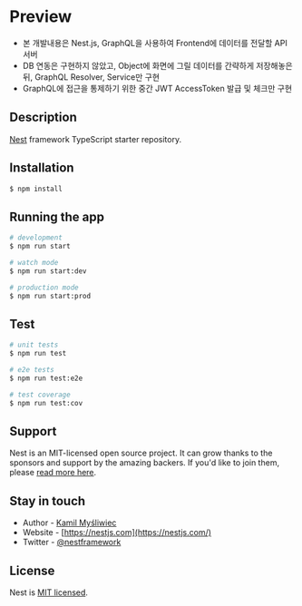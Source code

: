 # Preview
- 본 개발내용은 Nest.js, GraphQL을 사용하여 Frontend에 데이터를 전달할 API 서버
- DB 연동은 구현하지 않았고, Object에 화면에 그릴 데이터를 간략하게 저장해놓은 뒤, GraphQL Resolver, Service만 구현
- GraphQL에 접근을 통제하기 위한 중간 JWT AccessToken 발급 및 체크만 구현

## Description

[Nest](https://github.com/nestjs/nest) framework TypeScript starter repository.

## Installation

```bash
$ npm install
```

## Running the app

```bash
# development
$ npm run start

# watch mode
$ npm run start:dev

# production mode
$ npm run start:prod
```

## Test

```bash
# unit tests
$ npm run test

# e2e tests
$ npm run test:e2e

# test coverage
$ npm run test:cov
```

## Support

Nest is an MIT-licensed open source project. It can grow thanks to the sponsors and support by the amazing backers. If you'd like to join them, please [read more here](https://docs.nestjs.com/support).

## Stay in touch

- Author - [Kamil Myśliwiec](https://kamilmysliwiec.com)
- Website - [https://nestjs.com](https://nestjs.com/)
- Twitter - [@nestframework](https://twitter.com/nestframework)

## License

Nest is [MIT licensed](LICENSE).
